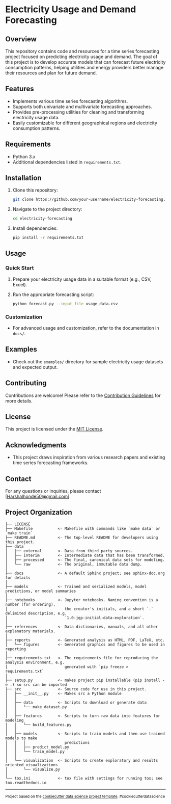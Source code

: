 # Electricity Usage and Demand Forecasting

## Overview

This repository contains code and resources for a time series forecasting project focused on predicting electricity usage and demand. The goal of this project is to develop accurate models that can forecast future electricity consumption patterns, helping utilities and energy providers better manage their resources and plan for future demand.

## Features

- Implements various time series forecasting algorithms.
- Supports both univariate and multivariate forecasting approaches.
- Provides pre-processing utilities for cleaning and transforming electricity usage data.
- Easily customizable for different geographical regions and electricity consumption patterns.

## Requirements

- Python 3.x
- Additional dependencies listed in `requirements.txt`.

## Installation

1. Clone this repository:

    ```bash
    git clone https://github.com/your-username/electricity-forecasting.git
    ```

2. Navigate to the project directory:

    ```bash
    cd electricity-forecasting
    ```

3. Install dependencies:

    ```bash
    pip install -r requirements.txt
    ```

## Usage

### Quick Start

1. Prepare your electricity usage data in a suitable format (e.g., CSV, Excel).
2. Run the appropriate forecasting script:

    ```bash
    python forecast.py --input_file usage_data.csv
    ```

### Customization

- For advanced usage and customization, refer to the documentation in `docs/`.

## Examples

- Check out the `examples/` directory for sample electricity usage datasets and expected output.

## Contributing

Contributions are welcome! Please refer to the [Contribution Guidelines](CONTRIBUTING.md) for more details.

## License

This project is licensed under the [MIT License](LICENSE).

## Acknowledgments

- This project draws inspiration from various research papers and existing time series forecasting frameworks.

## Contact

For any questions or inquiries, please contact [Harshalhonde50@gmail.com].

Project Organization
------------

    ├── LICENSE
    ├── Makefile           <- Makefile with commands like `make data` or `make train`
    ├── README.md          <- The top-level README for developers using this project.
    ├── data
    │   ├── external       <- Data from third party sources.
    │   ├── interim        <- Intermediate data that has been transformed.
    │   ├── processed      <- The final, canonical data sets for modeling.
    │   └── raw            <- The original, immutable data dump.
    │
    ├── docs               <- A default Sphinx project; see sphinx-doc.org for details
    │
    ├── models             <- Trained and serialized models, model predictions, or model summaries
    │
    ├── notebooks          <- Jupyter notebooks. Naming convention is a number (for ordering),
    │                         the creator's initials, and a short `-` delimited description, e.g.
    │                         `1.0-jqp-initial-data-exploration`.
    │
    ├── references         <- Data dictionaries, manuals, and all other explanatory materials.
    │
    ├── reports            <- Generated analysis as HTML, PDF, LaTeX, etc.
    │   └── figures        <- Generated graphics and figures to be used in reporting
    │
    ├── requirements.txt   <- The requirements file for reproducing the analysis environment, e.g.
    │                         generated with `pip freeze > requirements.txt`
    │
    ├── setup.py           <- makes project pip installable (pip install -e .) so src can be imported
    ├── src                <- Source code for use in this project.
    │   ├── __init__.py    <- Makes src a Python module
    │   │
    │   ├── data           <- Scripts to download or generate data
    │   │   └── make_dataset.py
    │   │
    │   ├── features       <- Scripts to turn raw data into features for modeling
    │   │   └── build_features.py
    │   │
    │   ├── models         <- Scripts to train models and then use trained models to make
    │   │   │                 predictions
    │   │   ├── predict_model.py
    │   │   └── train_model.py
    │   │
    │   └── visualization  <- Scripts to create exploratory and results oriented visualizations
    │       └── visualize.py
    │
    └── tox.ini            <- tox file with settings for running tox; see tox.readthedocs.io


--------

<p><small>Project based on the <a target="_blank" href="https://drivendata.github.io/cookiecutter-data-science/">cookiecutter data science project template</a>. #cookiecutterdatascience</small></p>
